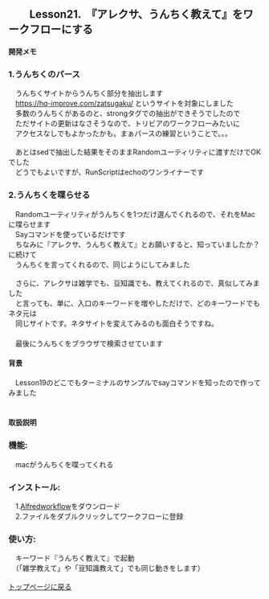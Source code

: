## 　　Lesson21.　『アレクサ、うんちく教えて』をワークフローにする  
#### 開発メモ
### 1.うんちくのパース
　うんちくサイトからうんちく部分を抽出します
<br>　https://hq-improve.com/zatsugaku/ というサイトを対象にしました
<br>　多数のうんちくがあるのと、strongタグでの抽出ができそうでしたので
<br>　ただサイトの更新はなさそうなので、トリビアのワークフローみたいに
<br>　アクセスなしでもよかったかも。まぁパースの練習ということで。。。
<br>
<br>　あとはsedで抽出した結果をそのままRandomユーティリティに渡すだけでOKでした
<br>　どうでもよいですが、RunScriptはechoのワンライナーです
### 2.うんちくを喋らせる
　Randomユーティリティがうんちくを1つだけ選んでくれるので、それをMacに喋らせます
<br>　Sayコマンドを使っているだけです
<br>　ちなみに『アレクサ、うんちく教えて』とお願いすると、知っていましたか？に続けて
<br>　うんちくを言ってくれるので、同じようにしてみました
<br>
<br>　さらに、アレクサは雑学でも、豆知識でも、教えてくれるので、真似してみました
<br>　と言っても、単に、入口のキーワードを増やしただけで、どのキーワードでもネタ元は
<br>　同じサイトです。ネタサイトを変えてみるのも面白そうですね。
<br>　
<br>　最後にうんちくをブラウザで検索させています
<br>
#### 背景
　Lesson19のどこでもターミナルのサンプルでsayコマンドを知ったので作ってみました
<br>　
#### 取扱説明
### 機能:
　macがうんちくを喋ってくれる
### インストール:
　1.[Alfredworkflow](https://github.com/KitanoTamotsu/unchiku/releases/download/1.0/unchiku.alfredworkflow.zip)をダウンロード 
<br>　2.ファイルをダブルクリックしてワークフローに登録
### 使い方:
　キーワード『うんちく教えて』で起動
<br>　（「雑学教えて」や「豆知識教えて」でも同じ動きをします）
<br>
<br>
[トップページに戻る](https://kitanotamotsu.github.io/)

